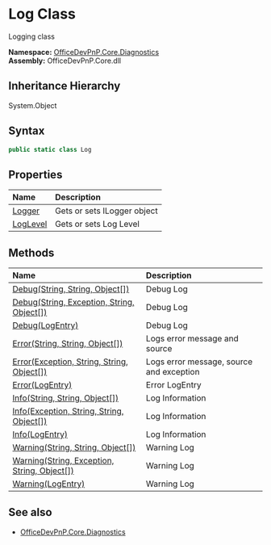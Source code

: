 # Log Class
 Logging class   

**Namespace:** [OfficeDevPnP.Core.Diagnostics](OfficeDevPnP.Core.Diagnostics.md)  
**Assembly:** OfficeDevPnP.Core.dll  
## Inheritance Hierarchy
System.Object  
## Syntax
```C#
public static class Log
```
## Properties
|**Name**|**Description**|
|:-----|:-----|
| [Logger](OfficeDevPnP.Core.Diagnostics.Log.Logger.md) | Gets or sets ILogger object
| [LogLevel](OfficeDevPnP.Core.Diagnostics.Log.LogLevel.md) | Gets or sets Log Level
## Methods
|**Name**|**Description**|
|:-----|:-----|
| [Debug(String, String, Object[])](OfficeDevPnP.Core.Diagnostics.Log.515334b0.md) | Debug Log
| [Debug(String, Exception, String, Object[])](OfficeDevPnP.Core.Diagnostics.Log.1f63fd5.md) | Debug Log
| [Debug(LogEntry)](OfficeDevPnP.Core.Diagnostics.Log.c7cf2a1a.md) | Debug Log
| [Error(String, String, Object[])](OfficeDevPnP.Core.Diagnostics.Log.b3fc8007.md) | Logs error message and source
| [Error(Exception, String, String, Object[])](OfficeDevPnP.Core.Diagnostics.Log.da673294.md) | Logs error message, source and exception
| [Error(LogEntry)](OfficeDevPnP.Core.Diagnostics.Log.15eda150.md) | Error LogEntry
| [Info(String, String, Object[])](OfficeDevPnP.Core.Diagnostics.Log.6576d496.md) | Log Information
| [Info(Exception, String, String, Object[])](OfficeDevPnP.Core.Diagnostics.Log.6ea4e626.md) | Log Information
| [Info(LogEntry)](OfficeDevPnP.Core.Diagnostics.Log.8c067646.md) | Log Information
| [Warning(String, String, Object[])](OfficeDevPnP.Core.Diagnostics.Log.6f70daff.md) | Warning Log
| [Warning(String, Exception, String, Object[])](OfficeDevPnP.Core.Diagnostics.Log.f463a244.md) | Warning Log
| [Warning(LogEntry)](OfficeDevPnP.Core.Diagnostics.Log.6f2f1dde.md) | Warning Log
## See also
- [OfficeDevPnP.Core.Diagnostics](OfficeDevPnP.Core.Diagnostics.md)
